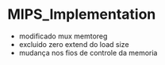 # MIPS_Implementation
- modificado mux memtoreg
- excluido zero extend do load size
- mudança nos fios de controle da memoria
